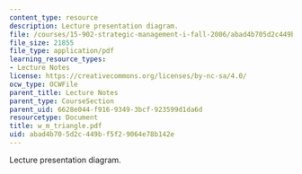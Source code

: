 ```yaml
---
content_type: resource
description: Lecture presentation diagram.
file: /courses/15-902-strategic-management-i-fall-2006/abad4b705d2c449bf5f29064e78b142e_w_m_triangle.pdf
file_size: 21855
file_type: application/pdf
learning_resource_types:
- Lecture Notes
license: https://creativecommons.org/licenses/by-nc-sa/4.0/
ocw_type: OCWFile
parent_title: Lecture Notes
parent_type: CourseSection
parent_uid: 6628e044-f916-9349-3bcf-923599d1da6d
resourcetype: Document
title: w_m_triangle.pdf
uid: abad4b70-5d2c-449b-f5f2-9064e78b142e
---
```

Lecture presentation diagram.